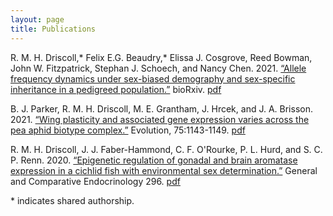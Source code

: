 ```yaml
---
layout: page
title: Publications
---
```


R. M. H. Driscoll,* Felix E.G. Beaudry,* Elissa J. Cosgrove, Reed Bowman, John W. Fitzpatrick, Stephan J. Schoech, and Nancy Chen. 2021. [“Allele frequency dynamics under sex-biased demography and sex-specific inheritance in a pedigreed population.”](https://www.biorxiv.org/content/10.1101/2021.10.28.466320v1) bioRxiv. [pdf](/pdf/Driscoll-2021-preprint-20211029.pdf)

B. J. Parker, R. M. H. Driscoll, M. E. Grantham, J. Hrcek, and J. A. Brisson. 2021. [“Wing plasticity and associated gene expression varies across the pea aphid biotype complex.”](https://onlinelibrary.wiley.com/doi/10.1111/evo.14174) Evolution, 75:1143-1149. [pdf](/pdf/Parker-2021.pdf)

R. M. H. Driscoll, J. J. Faber-Hammond, C. F. O'Rourke, P. L. Hurd, and S. C. P. Renn. 2020. [“Epigenetic regulation of gonadal and brain aromatase expression in a cichlid fish with environmental sex determination.”](https://www.sciencedirect.com/science/article/pii/S0016648020302914?via%3Dihub) General and Comparative Endocrinology 296. [pdf](/pdf/Driscoll-2020.pdf)

\* indicates shared authorship.
